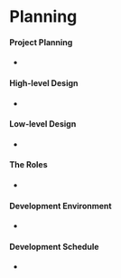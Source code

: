 # Planning

#### Project Planning
- 

#### High-level Design
- 

#### Low-level Design
- 

#### The Roles
- 

#### Development Environment
- 

#### Development Schedule
- 

